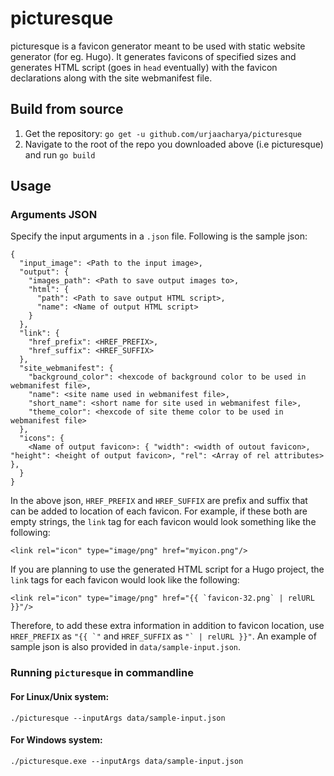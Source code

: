 # picturesque

picturesque is a favicon generator meant to be used with static website generator (for eg. Hugo). It generates favicons of specified sizes and generates HTML script (goes in `head` eventually) with the favicon declarations along with the site webmanifest file.

## Build from source

1. Get the repository:
`go get -u github.com/urjaacharya/picturesque`
2. Navigate to the root of the repo you downloaded above (i.e picturesque) and run `go build`
    
## Usage

### Arguments JSON

Specify the input arguments in a `.json` file. Following is the sample json:
```
{
  "input_image": <Path to the input image>,
  "output": {
    "images_path": <Path to save output images to>,
    "html": {
      "path": <Path to save output HTML script>,
      "name": <Name of output HTML script>
    }
  },
  "link": {
    "href_prefix": <HREF_PREFIX>,
    "href_suffix": <HREF_SUFFIX>
  },
  "site_webmanifest": {
    "background_color": <hexcode of background color to be used in webmanifest file>,
    "name": <site name used in webmanifest file>,
    "short_name": <short name for site used in webmanifest file>,
    "theme_color": <hexcode of site theme color to be used in webmanifest file>
  },
  "icons": {
    <Name of output favicon>: { "width": <width of outout favicon>, "height": <height of output favicon>, "rel": <Array of rel attributes> },
  }
}
```
In the above json, `HREF_PREFIX` and `HREF_SUFFIX` are prefix and suffix that can be added to location of each favicon. For example, if these both are empty strings, the `link` tag for each favicon would look something like the following:
```
<link rel="icon" type="image/png" href="myicon.png"/>
```
If you are planning to use the generated HTML script for a Hugo project, the `link` tags for each favicon would look like the following:
```
<link rel="icon" type="image/png" href="{{ `favicon-32.png` | relURL }}"/>
```
Therefore, to add these extra information in addition to favicon location, use `HREF_PREFIX` as ``"{{ `"`` and `HREF_SUFFIX` as ``"` | relURL }}"``. 
An example of sample json is also provided in `data/sample-input.json`.

### Running `picturesque` in commandline

#### For Linux/Unix system:

```
./picturesque --inputArgs data/sample-input.json
```

#### For Windows system:

```
./picturesque.exe --inputArgs data/sample-input.json
```

